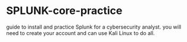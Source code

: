 # SPLUNK-core-practice
guide to install and practice Splunk for a cybersecurity analyst. you will need to create your account  and can use Kali Linux to do all.
